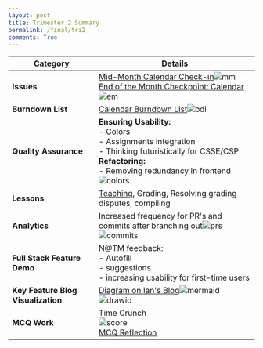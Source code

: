 ```yaml
---
layout: post
title: Trimester 2 Summary
permalink: /final/tri2
comments: True
---
```

| **Category**                | **Details** |
|-----------------------------|------------|
| **Issues**                  | [Mid-Month Calendar Check-in](https://github.com/CSA-Coders-2025/Planning-Repository-Issue-House-/issues/98)![mm](https://gcdnb.pbrd.co/images/KjYcp5bErK5o.png?o=1)<br>[End of the Month Checkpoint: Calendar](https://github.com/CSA-Coders-2025/Planning-Repository-Issue-House-/issues/108)![em](https://gcdnb.pbrd.co/images/vztZY3hq0q0V.png?o=1) |
| **Burndown List**           | [Calendar Burndown List](https://github.com/CSA-Coders-2025/Planning-Repository-Issue-House-/issues/209)![bdl](https://gcdnb.pbrd.co/images/AanpJwJJwlir.png?o=1) |
| **Quality Assurance**       | **Ensuring Usability:** <br>- Colors<br>- Assignments integration<br>- Thinking futuristically for CSSE/CSP <br> **Refactoring:**<br>- Removing redundancy in frontend![colors](https://gcdnb.pbrd.co/images/u8EFzqya1Hqs.png?o=1) |
| **Lessons**                 | [Teaching](https://nighthawkcoders.github.io/portfolio_2025/csa/p1-frq-arraylists/overview), Grading, Resolving grading disputes, compiling |
| **Analytics**               | Increased frequency for PR's and commits after branching out![prs](https://gcdnb.pbrd.co/images/5kXPQ2XLxdTv.png?o=1)![commits](https://gcdnb.pbrd.co/images/wE5THB4S7ryc.png?o=1) |
| **Full Stack Feature Demo** | N@TM feedback: <br>- Autofill <br>- suggestions<br>- increasing usability for first-time users |
| **Key Feature Blog Visualization** | [Diagram on Ian's Blog](https://iwu78.github.io/ian_2025/project%20work/2025/02/05/progresschec_IPYNB_2_.html)![mermaid](https://gcdnb.pbrd.co/images/t3vYhIsBjVo2.png?o=1)![drawio](https://gcdnb.pbrd.co/images/1ojlblmwBIBF.png?o=1) |
| **MCQ Work**                | Time Crunch <br>![score](https://gcdnb.pbrd.co/images/2X5cENDzlmvg.png?o=1)<br>[MCQ Reflection]({{site.baseurl}}/mcq/2015) |
